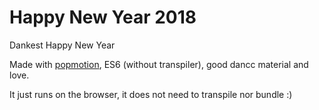 # Happy New Year 2018

Dankest Happy New Year

Made with [popmotion][1], ES6 (without transpiler), good dancc material and love.

It just runs on the browser, it does not need to transpile nor bundle :)


  [1]: https://popmotion.io
